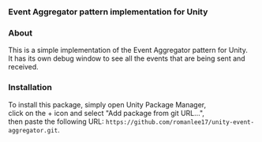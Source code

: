 ### Event Aggregator pattern implementation for Unity

### About

This is a simple implementation of the Event Aggregator pattern for Unity.<br/>
It has its own debug window to see all the events that are being sent and received.

### Installation

To install this package, simply open Unity Package Manager,<br/>
click on the + icon and select "Add package from git URL...",<br/>
then paste the following URL: `https://github.com/romanlee17/unity-event-aggregator.git`.